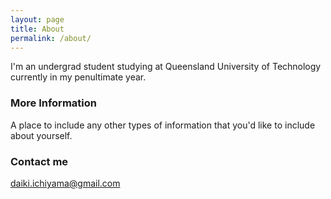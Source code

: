 ```yaml
---
layout: page
title: About
permalink: /about/
---
```

<link rel="shortcut icon" href="images/favicon.ico">
I'm an undergrad student studying at Queensland University of Technology currently in my penultimate year.



### More Information

A place to include any other types of information that you'd like to include about yourself.

### Contact me
[daiki.ichiyama@gmail.com](mailto:daiki.ichiyama@gmail.com)